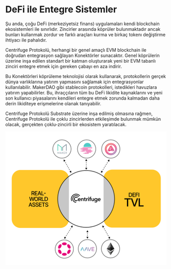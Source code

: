 # DeFi ile Entegre Sistemler

Şu anda, çoğu DeFi (merkeziyetsiz finans) uygulamaları kendi blockchain ekosistemleri ile sınırlıdır. Zincirler arasında köprüler bulunmaktadır ancak bunları kullanmak zordur ve farklı araçları kurma ve birkaç tokenı değiştirme ihtiyacı ile pahalıdır.

Centrifuge Protokolü, herhangi bir genel amaçlı EVM blockchain ile doğrudan entegrasyon sağlayan Konektörler sunacaktır. Genel köprülerin üzerine inşa edilen standart bir katman oluşturarak yeni bir EVM tabanlı zinciri entegre etmek için gereken çabayı en aza indirir.

Bu Konektörleri köprüleme teknolojisi olarak kullanarak, protokollerin gerçek dünya varlıklarına yatırım yapmasını sağlamak için entegrasyonlar kullanılabilir. MakerDAO gibi stablecoin protokolleri, istedikleri havuzlara yatırım yapabilirler. Bu, ihraççıların tüm bu DeFi likidite kaynaklarını ve yeni son kullanıcı piyasalarını kendileri entegre etmek zorunda kalmadan daha derin likiditeye erişmelerine olanak tanıyabilir.

Centrifuge Protokolü Substrate üzerine inşa edilmiş olmasına rağmen, Centrifuge Protokolü ile çoklu zincirlerden etkileşimde bulunmak mümkün olacak, gerçekten çoklu-zincirli bir ekosistem yaratılacak.

![](../../static/img/centrifuge//ecosystem.png)